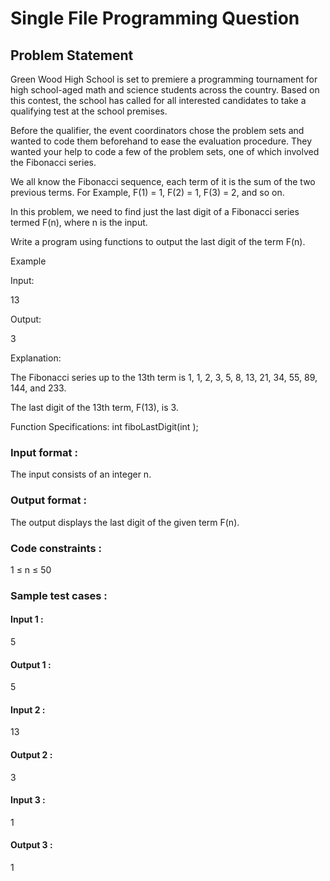 # Single File Programming Question
## Problem Statement



Green Wood High School is set to premiere a programming tournament for high school-aged math and science students across the country. Based on this contest, the school has called for all interested candidates to take a qualifying test at the school premises.



Before the qualifier, the event coordinators chose the problem sets and wanted to code them beforehand to ease the evaluation procedure. They wanted your help to code a few of the problem sets, one of which involved the Fibonacci series.



We all know the Fibonacci sequence, each term of it is the sum of the two previous terms. For Example, F(1) = 1, F(2) = 1, F(3) = 2, and so on.



In this problem, we need to find just the last digit of a Fibonacci series termed F(n), where n is the input.



Write a program using functions to output the last digit of the term F(n).



Example



Input:

13

Output:

3

Explanation:

The Fibonacci series up to the 13th term is 1, 1, 2, 3, 5, 8, 13, 21, 34, 55, 89, 144, and 233.

The last digit of the 13th term, F(13), is 3.



Function Specifications: int fiboLastDigit(int );

### Input format :
The input consists of an integer n.

### Output format :
The output displays the last digit of the given term F(n).

### Code constraints :
1 ≤ n ≤ 50

### Sample test cases :
#### Input 1 :
5
#### Output 1 :
5
#### Input 2 :
13
#### Output 2 :
3
#### Input 3 :
1
#### Output 3 :
1